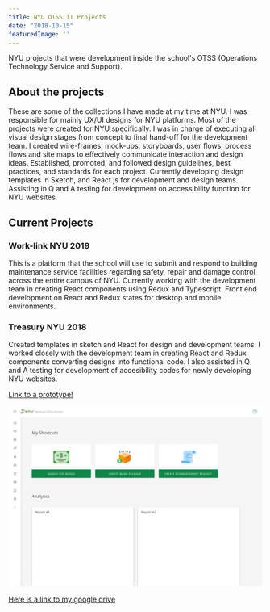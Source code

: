 ```yaml
---
title: NYU OTSS IT Projects
date: "2018-10-15"
featuredImage: ''
---
```


NYU projects that were development inside the school's OTSS (Operations Technology Service and Support). 



<!-- end -->

## About the projects 

These are some of the collections I have made at my time at NYU. I was responsible for mainly UX/UI designs for NYU platforms. Most of the projects were created for NYU specifically. I was in charge of executing all visual design stages from concept to final hand-off for the development team. I created wire-frames, mock-ups, storyboards, user flows, process flows and site maps to effectively communicate interaction and design ideas. Established, promoted, and followed design guidelines, best practices, and standards for each project. Currently developing design templates in Sketch, and React.js for development and design teams. Assisting in Q and A testing for development on accessibility function for NYU websites.

## Current Projects

### Work-link NYU 2019

This is a platform that the school will use to submit and respond to building maintenance service facilities regarding safety, repair and damage control across the entire campus of NYU. Currently working with the development team in creating React components using Redux and Typescript. Front end development on React and Redux states for desktop and mobile environments.

### Treasury NYU 2018

Created templates in sketch and React for design and development teams. I worked closely with the development team in creating React and Redux components converting designs into functional code. I also assisted in Q and A testing for development of accesibility codes for newly developing NYU websites. 

[Link to a prototype!](https://codesandbox.io/embed/kxoqlkqoo)

![Group](./Collapsed.png)

[Here is a link to my google drive](https://drive.google.com/drive/u/2/folders/1wOZ-LgxUQcs7VEJXXP810o2BROShSMaf)
